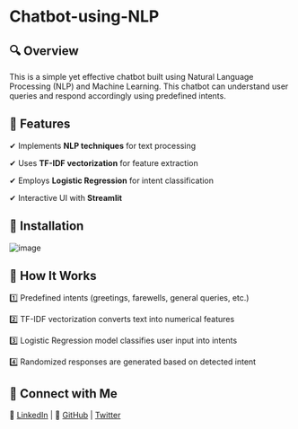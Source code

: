 # Chatbot-using-NLP

## 🔍 Overview
This is a simple yet effective chatbot built using Natural Language Processing (NLP) and Machine Learning. This chatbot can understand user queries and respond accordingly using predefined intents.

 ## 📌 Features
✔ Implements **NLP techniques** for text processing

✔ Uses **TF-IDF vectorization** for feature extraction

✔ Employs **Logistic Regression** for intent classification

✔ Interactive UI with **Streamlit**

 ## 🔧 Installation
 ![image](https://github.com/user-attachments/assets/9198bc09-7c44-405c-ac72-19cac6755bb9)

## 🚀 How It Works
1️⃣ Predefined intents (greetings, farewells, general queries, etc.)

2️⃣ TF-IDF vectorization converts text into numerical features

3️⃣ Logistic Regression model classifies user input into intents

4️⃣ Randomized responses are generated based on detected intent

## 📩 Connect with Me
🔗 [LinkedIn](https://www.linkedin.com/in/swati-badola-b28a2722a/) | 📂 [GitHub](https://github.com/swatibadola) | [Twitter](https://x.com/SwatiBadola3)
